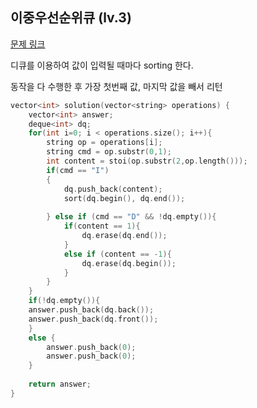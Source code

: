 ## 이중우선순위큐 (lv.3)

[문제 링크](https://programmers.co.kr/learn/courses/30/lessons/42628)



디큐를 이용하여 값이 입력될 때마다 sorting 한다.

동작을 다 수행한 후 가장 첫번째 값, 마지막 값을 빼서 리턴


```c++
vector<int> solution(vector<string> operations) {
    vector<int> answer;    
    deque<int> dq;
    for(int i=0; i < operations.size(); i++){
        string op = operations[i];
        string cmd = op.substr(0,1);
        int content = stoi(op.substr(2,op.length()));
        if(cmd == "I")
        {            
            dq.push_back(content);
            sort(dq.begin(), dq.end());
            
        } else if (cmd == "D" && !dq.empty()){            
            if(content == 1){                
                dq.erase(dq.end());
            }
            else if (content == -1){                
                dq.erase(dq.begin());
            }            
        }
    }
    if(!dq.empty()){
    answer.push_back(dq.back());
    answer.push_back(dq.front());    
    }
    else {
        answer.push_back(0);
        answer.push_back(0);
    }
    
    return answer;
}
```

